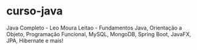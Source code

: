 # curso-java
 Java Completo - Leo Moura Leitao - Fundamentos Java, Orientação a Objeto, Programação Funcional, MySQL, MongoDB, Spring Boot, JavaFX, JPA, Hibernate e mais!
